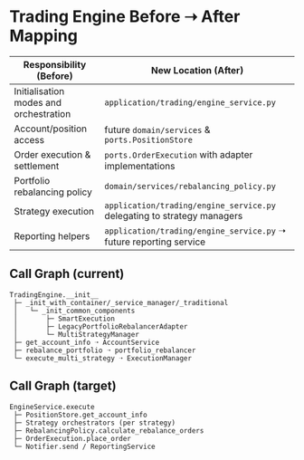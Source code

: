 # Trading Engine Before ➝ After Mapping

| Responsibility (Before) | New Location (After) |
| --- | --- |
| Initialisation modes and orchestration | `application/trading/engine_service.py` |
| Account/position access | future `domain/services` & `ports.PositionStore` |
| Order execution & settlement | `ports.OrderExecution` with adapter implementations |
| Portfolio rebalancing policy | `domain/services/rebalancing_policy.py` |
| Strategy execution | `application/trading/engine_service.py` delegating to strategy managers |
| Reporting helpers | `application/trading/engine_service.py` ➝ future reporting service |

## Call Graph (current)
```
TradingEngine.__init__
 ├─ _init_with_container/_service_manager/_traditional
 │   └─ _init_common_components
 │       ├─ SmartExecution
 │       ├─ LegacyPortfolioRebalancerAdapter
 │       └─ MultiStrategyManager
 ├─ get_account_info ➝ AccountService
 ├─ rebalance_portfolio ➝ portfolio_rebalancer
 └─ execute_multi_strategy ➝ ExecutionManager
```

## Call Graph (target)
```
EngineService.execute
 ├─ PositionStore.get_account_info
 ├─ Strategy orchestrators (per strategy)
 ├─ RebalancingPolicy.calculate_rebalance_orders
 ├─ OrderExecution.place_order
 └─ Notifier.send / ReportingService
```
